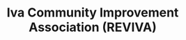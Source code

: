 ---
layout: repo
title: "Iva Community Improvement Association (REVIVA)"
id: 2103
permalink: repos/2103/
---